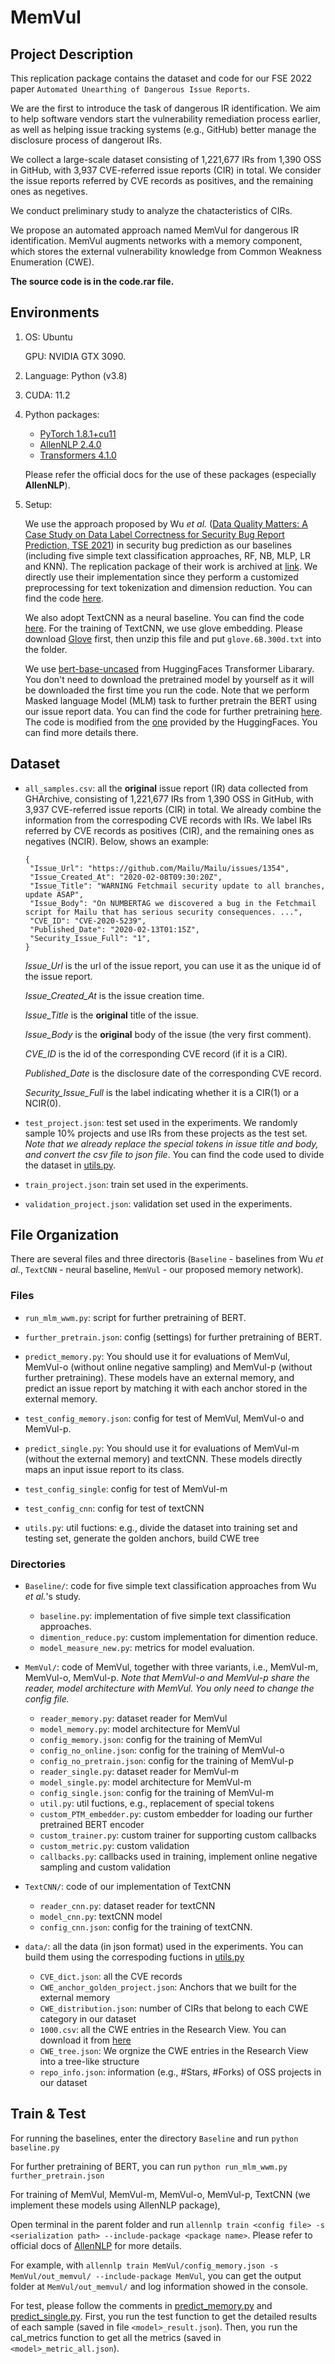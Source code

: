 # MemVul

## Project Description
This replication package contains the dataset and code for our FSE 2022 paper `Automated Unearthing of Dangerous Issue Reports`.

We are the first to introduce the task of dangerous IR identification. We aim to help software vendors start the vulnerability remediation process earlier, as well as helping issue tracking systems (e.g., GitHub) better manage the disclosure process of dangerout IRs.

We collect a large-scale dataset consisting of 1,221,677 IRs from 1,390 OSS in GitHub, with 3,937 CVE-referred issue reports (CIR) in total. We consider the issue reports referred by CVE records as positives, and the remaining ones as negetives.  

We conduct preliminary study to analyze the chatacteristics of CIRs.  

We propose an automated approach named MemVul for dangerous IR identification. MemVul augments networks with a memory component, which stores the external vulnerability knowledge from Common Weakness Enumeration (CWE).

**The source code is in the code.rar file.**


## Environments

1. OS: Ubuntu

   GPU: NVIDIA GTX 3090.

2. Language: Python (v3.8)

3. CUDA: 11.2

4. Python packages:
   * [PyTorch 1.8.1+cu11](https://pytorch.org/)
   * [AllenNLP 2.4.0](https://allennlp.org/)
   * [Transformers 4.1.0](https://huggingface.co/)
   
   Please refer the official docs for the use of these packages (especially **AllenNLP**).

5. Setup:

   We use the approach proposed by Wu *et al.* ([Data Quality Matters: A Case Study on Data Label Correctness for Security Bug Report Prediction, TSE 2021](https://ieeexplore.ieee.org/document/9371393)) in security bug prediction as our baselines (including five simple text classification approaches, RF, NB, MLP, LR and KNN). The replication package of their work is archived at [link](https://github.com/NWPU-IST/sbrbench). We directly use their implementation since they perform a customized preprocessing for text tokenization and dimension reduction. You can find the code [here](./Baseline/).
   
   We also adopt TextCNN as a neural baseline. You can find the code [here](./TextCNN/). For the training of TextCNN, we use glove embedding. Please download [Glove](http://nlp.stanford.edu/data/glove.6B.zip) first, then unzip this file and put `glove.6B.300d.txt` into the folder.

   We use [bert-base-uncased](https://huggingface.co/bert-base-uncased) from HuggingFaces Transformer Libarary. You don't need to download the pretrained model by yourself as it will be downloaded the first time you run the code. Note that we perform Masked language Model (MLM) task to further pretrain the BERT using our issue report data. You can find the code for further pretraining [here](run_mlm_wwm.py). The code is modified from the [one](https://github.com/huggingface/transformers/tree/master/examples/research_projects/mlm_wwm) provided by the HuggingFaces. You can find more details there.

## Dataset

* `all_samples.csv`: all the **original** issue report (IR) data collected from GHArchive, consisting of 1,221,677 IRs from 1,390 OSS in GitHub, with 3,937 CVE-referred issue reports (CIR) in total. We already combine the information from the correspoding CVE records with IRs. We label IRs referred by CVE records as positives (CIR), and the remaining ones as negatives (NCIR). Below, shows an example: 

   ```
   {
    "Issue_Url": "https://github.com/Mailu/Mailu/issues/1354",
    "Issue_Created_At": "2020-02-08T09:30:20Z",
    "Issue_Title": "WARNING Fetchmail security update to all branches, update ASAP",
    "Issue_Body": "On NUMBERTAG we discovered a bug in the Fetchmail script for Mailu that has serious security consequences. ...",
    "CVE_ID": "CVE-2020-5239",
    "Published_Date": "2020-02-13T01:15Z",
    "Security_Issue_Full": "1",
   }
   ```

   *Issue_Url* is the url of the issue report, you can use it as the unique id of the issue report.

   *Issue_Created_At* is the issue creation time.

   *Issue_Title* is the **original** title of the issue.

   *Issue_Body* is the **original** body of the issue (the very first comment).

   *CVE_ID* is the id of the corresponding CVE record (if it is a CIR).

   *Published_Date* is the disclosure date of the corresponding CVE record.

   *Security_Issue_Full* is the label indicating whether it is a CIR(1) or a NCIR(0).

* `test_project.json`: test set used in the experiments. We randomly sample 10% projects and use IRs from these projects as the test set. *Note that we already replace the special tokens in issue title and body, and convert the csv file to json file*. You can find the code used to divide the dataset in [utils.py](utils.py).
   
* `train_project.json`: train set used in the experiments.

* `validation_project.json`: validation set used in the experiments.

## File Organization
There are several files and three directoris (`Baseline` - baselines from Wu *et al.*, `TextCNN` - neural baseline, `MemVul` - our proposed memory network).

### Files

* `run_mlm_wwm.py`: script for further pretraining of BERT.
* `further_pretrain.json`: config (settings) for further pretraining of BERT.

* `predict_memory.py`: You should use it for evaluations of MemVul, MemVul-o (without online negative sampling) and MemVul-p (without further pretraining). These models have an external memory, and predict an issue report by matching it with each anchor stored in the external memory.
* `test_config_memory.json`: config for test of MemVul, MemVul-o and MemVul-p.
* `predict_single.py`: You should use it for evaluations of MemVul-m (without the external memory) and textCNN. These models directly maps an input issue report to its class.
* `test_config_single`: config for test of MemVul-m
* `test_config_cnn`: config for test of textCNN

* `utils.py`: util fuctions: e.g., divide the dataset into training set and testing set, generate the golden anchors, build CWE tree


### Directories

* `Baseline/`: code for five simple text classification approaches from Wu *et al.*'s study.

   * `baseline.py`: implementation of five simple text classification approaches.
   * `dimention_reduce.py`: custom implementation for dimention reduce.
   * `model_measure_new.py`: metrics for model evaluation.

* `MemVul/`: code of MemVul, together with three variants, i.e., MemVul-m, MemVul-o, MemVul-p. *Note that MemVul-o and MemVul-p share the reader, model architecture with MemVul. You only need to change the config file.*

   * `reader_memory.py`: dataset reader for MemVul
   * `model_memory.py`: model architecture for MemVul
   * `config_memory.json`: config for the training of MemVul
   * `config_no_online.json`: config for the training of MemVul-o
   * `config_no_pretrain.json`: config for the training of MemVul-p
   * `reader_single.py`: dataset reader for MemVul-m
   * `model_single.py`: model architecture for MemVul-m
   * `config_single.json`: config for the training of MemVul-m
   * `util.py`: util fuctions, e.g., replacement of special tokens
   * `custom_PTM_embedder.py`: custom embedder for loading our further pretrained BERT encoder
   * `custom_trainer.py`: custom trainer for supporting custom callbacks
   * `custom_metric.py`: custom validation
   * `callbacks.py`: callbacks used in training, implement online negative sampling and custom validation

* `TextCNN/`: code of our implementation of TextCNN
   * `reader_cnn.py`: dataset reader for textCNN
   * `model_cnn.py`: textCNN model
   * `config_cnn.json`: config for the training of textCNN.

* `data/`: all the data (in json format) used in the experiments. You can build them using the correspoding fuctions in [utils.py](utils.py)

   * `CVE_dict.json`: all the CVE records
   * `CWE_anchor_golden_project.json`: Anchors that we built for the external memory
   * `CWE_distribution.json`: number of CIRs that belong to each CWE category in our dataset
   * `1000.csv`: all the CWE entries in the Research View. You can download it from [here](https://cwe.mitre.org/data/definitions/1000.html)
   * `CWE_tree.json`: We orgnize the CWE entries in the Research View into a tree-like structure
   * `repo_info.json`: information (e.g., #Stars, #Forks) of OSS projects in our dataset

## Train & Test

For running the baselines, enter the directory `Baseline` and run `python baseline.py`

For further pretraining of BERT, you can run `python run_mlm_wwm.py further_pretrain.json`

For training of MemVul, MemVul-m, MemVul-o, MemVul-p, TextCNN (we implement these models using AllenNLP package),

Open terminal in the parent folder and run
`allennlp train <config file> -s <serialization path> --include-package <package name>`. Please refer to official docs of [AllenNLP](https://allennlp.org/) for more details.

For example, with `allennlp train MemVul/config_memory.json -s MemVul/out_memvul/ --include-package MemVul`, you can get the output folder at `MemVul/out_memvul/` and log information showed in the console.

For test, please follow the comments in [predict_memory.py](predict_memory.py) and [predict_single.py](predict_single.py). First, you run the test function to get the detailed results of each sample (saved in file `<model>_result.json`). Then, you run the cal_metrics function to get all the metrics (saved in `<model>_metric_all.json`).